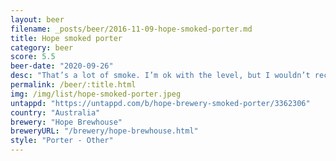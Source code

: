 ```yaml
---
layout: beer
filename: _posts/beer/2016-11-09-hope-smoked-porter.md
title: Hope smoked porter
category: beer
score: 5.5
beer-date: "2020-09-26"
desc: "That’s a lot of smoke. I’m ok with the level, but I wouldn’t recommend it"
permalink: /beer/:title.html
img: /img/list/hope-smoked-porter.jpeg
untappd: "https://untappd.com/b/hope-brewery-smoked-porter/3362306"
country: "Australia"
brewery: "Hope Brewhouse"
breweryURL: "/brewery/hope-brewhouse.html"
style: "Porter - Other"
---
```

